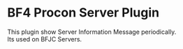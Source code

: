 # BF4 Procon Server Plugin

This plugin show Server Information Message periodically.  
Its used on BFJC Servers.
